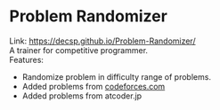 # Problem Randomizer
Link: https://decsp.github.io/Problem-Randomizer/ \
A trainer for competitive programmer.\
Features:
  - Randomize problem in difficulty range of problems.
  - Added problems from [codeforces.com](codeforces.com)
  - Added problems from atcoder.jp
